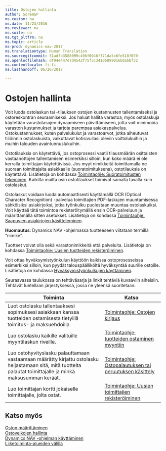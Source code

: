 ```yaml
---
title: Ostojen hallinta
author: SorenGP
ms.custom: na
ms.date: 11/23/2016
ms.reviewer: na
ms.suite: na
ms.tgt_pltfrm: na
ms.topic: article
ms-prod: dynamics-nav-2017
ms.translationtype: Human Translation
ms.sourcegitcommit: 51adfb3588099c496f0946ff71da5c6fe518f070
ms.openlocfilehash: df94e447d7d4542f75f3c34105099016b0abbf32
ms.contentlocale: fi-fi
ms.lasthandoff: 06/26/2017

---
```


# <a name="manage-purchasing"></a>Ostojen hallinta
Voit luoda ostolaskun tai -tilauksen ostojen kustannusten tallentamiseksi ja ostoreskontran seuraamiseksi. Jos haluat hallita varastoa, myös ostolaskuja käytetään varastotasojen dynaamiseen päivittämiseen, jotta voit minimoida varaston kustannukset ja tarjota parempaa asiakaspalvelua. Ostokustannukset, kuten palvelukulut ja varastoarvot, jotka aiheutuvat tiliöinnin ostolaskuista, vaikuttavat kotisivullasi oleviin voittolukuihin ja muihin talouden avaintunnuslukuihin.

Ostotilauksia on käytettävä, jos ostoprosessi vaatii tilausmäärän osittaisten vastaanottojen tallentamisen esimerkiksi silloin, kun koko määrä ei ole kerralla toimittajan käytettävissä. Jos myyt nimikkeitä toimittamalla ne suoraan toimittajalta asiakkaalle (suoratoimituksena), ostotilauksia on käytettävä. Lisätietoja on kohdassa [Toimintaohje: Suoratoimitusten tekeminen](sales-how-drop-shipment.md). Kaikilta muilta osin ostotilaukset toimivat samalla tavalla kuin ostolaskut.

Ostolaskut voidaan luoda automaattisesti käyttämällä OCR (Optical Character Recognition) -palvelua toimittajien PDF-laskujen muuntamisessa sähköisiksi asiakirjoiksi, jotka työnkulku puolestaan muuntaa ostolaskuiksi. Voit käyttää tätä toimintoa rekisteröitymällä ensin OCR-palveluun ja määrittämällä sitten asetukset. Lisätietoja on kohdassa [Toimintaohje: Saapuvien asiakirjojen käsitteleminen](across-process-income-documents.md).      

**Huomautus**: Dynamics NAV -ohjelmassa tuotteeseen viitataan termillä “nimike”.

Tuotteet voivat olla sekä varastonimikkeitä että palveluita. Lisätietoja on kohdassa [Toimintaohje: Uusien tuotteiden rekisteröiminen](inventory-how-register-new-products.md).

Voit ottaa hyväksymistyönkulun käyttöön kaikissa ostoprosesseissa esimerkiksi silloin, kun pyydät talouspäälliköltä hyväksyntää suurille ostoille. Lisätietoja on kohdassa [Hyväksymistyönkulkujen käyttäminen](across-how-use-approval-workflows.md).

Seuraavassa taulukossa on tehtäväsarja ja linkit tehtäviä kuvaaviin aiheisiin. Tehtävät luetellaan järjestyksessä, jossa ne yleensä suoritetaan.


|Toiminta |Katso |
|---|----|
|Luot ostolasku tallentaaksesi sopimuksesi asiakkaan kanssa tuotteiden ostamisesta tietyillä toimitus- ja maksuehdoilla. |[Toimintaohje: Ostojen kirjaus](purchasing-how-record-purchases.md)|
|Luo ostolasku kaikille valituille myyntilaskun riveille.|[Toimintaohje: tuotteiden ostaminen myyntiin](purchasing-how-purchase-products-sale.md)|
|Luo ostohyvityslasku palauttamaan vastaamaan määrätty kirjattu ostolasku heijastamaan sitä, mitä tuotteita palautat toimittajalle ja minkä maksusumman keräät.|[Toimintaohje: Ostopalautuksen tai peruutuksen käsittely](purchasing-how-process-purchase-returns-cancellations.md)|
|Luo toimittajan kortti jokaiselle toimittajalle, jolta ostat.|[Toimintaohje: Uusien toimittajien rekisteröiminen](purchasing-how-register-new-vendors.md)|

## <a name="see-also"></a>Katso myös
[Oston määrittäminen](purchasing-setup-purchasing.md)  
[Ostovelkojen hallinta](payables-manage-payables.md)    
[Dynamics NAV -ohjelman käyttäminen](ui-work-product.md)  
[Liiketoiminta-alueiden välillä](ui-across-business-areas.md)

